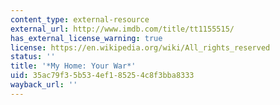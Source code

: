 ```yaml
---
content_type: external-resource
external_url: http://www.imdb.com/title/tt1155515/
has_external_license_warning: true
license: https://en.wikipedia.org/wiki/All_rights_reserved
status: ''
title: '*My Home: Your War*'
uid: 35ac79f3-5b53-4ef1-8525-4c8f3bba8333
wayback_url: ''
---
```

